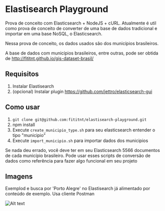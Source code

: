 # Elastisearch Playground
Prova de conceito com Elasticsearch + NodeJS + cURL.
Atualmente é util como prova de conceito de converter de uma base de dados 
tradicional e importar em uma base NoSQL, o Elasticsearch.

Nessa prova de conceito, os dados usados são dos municípios brasileiros.

A base de dados com municípios brasileiros, entre outras, pode ser obtida de
http://fititnt.github.io/gis-dataset-brasil/

## Requisitos
1. Instalar Elastisearch
2. (opcional) Instalar plugin https://github.com/jettro/elasticsearch-gui

## Como usar
1. `git clone git@github.com:fititnt/elastisearch-playground.git`
2. npm install
3. Execute `create_municipio_type.sh` para seu elasticsearch entender o tipo "municipio"
4. Execute `import_municipio.sh` para importar dados dos municipios

Se nada deu errado, você deve ter em seu Elasticsearch 5566 documentos de
cada município brasileiro. Pode usar esses scripts de conversão de dados
como referência para fazer algo funcional em seu projeto

## Imagens

Exemplod e busca por 'Porto Alegre' no Elastisearch já alimentado por conteúdo de exemplo. Usa cliente Postman

![Alt text](https://cloud.githubusercontent.com/assets/812299/8275248/dfbdf99c-1877-11e5-9788-7f25c32af1e6.png "Exemplod e busca por 'Porto Alegre' no Elastisearch já alimentado por conteúdo de exemplo. Usa cliente Postman")
